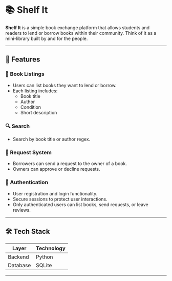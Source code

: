# 📚 Shelf It

**Shelf It** is a simple book exchange platform that allows students and readers to lend or borrow books within their community. Think of it as a mini-library built by and for the people.

---

## 🚀 Features

### 📖 Book Listings
- Users can list books they want to lend or borrow.
- Each listing includes:
  - Book title
  - Author
  - Condition
  - Short description

### 🔍 Search
- Search by book title or author regex.

### 🤝 Request System
- Borrowers can send a request to the owner of a book.
- Owners can approve or decline requests.

### 🔐 Authentication
- User registration and login functionality.
- Secure sessions to protect user interactions.
- Only authenticated users can list books, send requests, or leave reviews.

---

## 🛠 Tech Stack

| Layer      | Technology |
|------------|------------|
| Backend    | Python     |
| Database   | SQLite     |

---